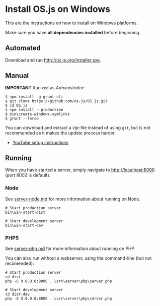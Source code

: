 # Install OS.js on Windows

This are the instructions on how to install on Windows platforms.

Make sure you have **all dependencies installed** before beginning.

## Automated

Download and run http://os.js.org/installer.exe.

## Manual

**IMPORTANT** Run `cmd` as *Administrator*:

```shell
$ npm install -g grunt-cli
$ git clone https://github.com/os-js/OS.js.git
$ cd OS.js
$ npm install --production
$ bin\create-windows-symlinks
$ grunt --force
```

You can download and extract a zip-file instead of using `git`, but is not recommended as it makes the update process harder.

- [YouTube setup instructions](https://www.youtube.com/watch?v=Cj3OdxTdGGc)

## Running

When you have started a server, simply navigate to [http://localhost:8000](http://localhost:8000) (port 8000 is default).

### Node

See [server-node.md](https://github.com/os-js/OS.js/blob/master/doc/server-node.md) for more information about running on Node.

```
# Start production server
bin\win-start-dist

# Start development server
bin\win-start-dev
```

### PHP5

See [server-php.md](https://github.com/os-js/OS.js/blob/master/doc/server-php.md) for more information about running on PHP.

You can also run without a webserver, using the command-line (but not recomended):

```
# Start production server
cd dist
php -S 0.0.0.0:8000 ..\src\server\php\server.php

# Start development server
cd dist-dev
php -S 0.0.0.0:8000 ..\src\server\php\server.php
```
